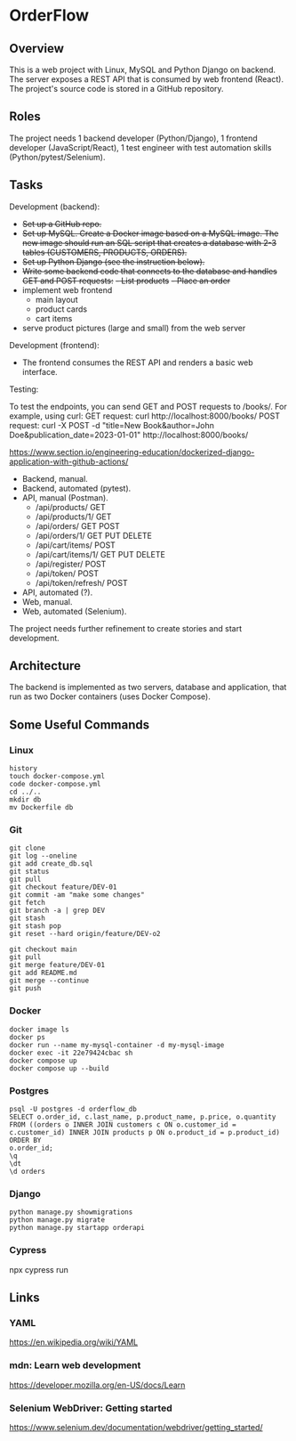 # OrderFlow

## Overview

This is a web project with Linux, MySQL and Python Django on backend. The server exposes a REST API that is consumed by web frontend (React). The project's source code is stored in a GitHub repository.

## Roles

The project needs 1 backend developer (Python/Django), 1 frontend developer (JavaScript/React), 1 test engineer with test automation skills (Python/pytest/Selenium).

## Tasks

Development (backend):
- ~~Set up a GitHub repo.~~
- ~~Set up MySQL. Create a Docker image based on a MySQL image. The new image should run an SQL script that creates a database with 2-3 tables (CUSTOMERS, PRODUCTS, ORDERS).~~
- ~~Set up Python Django (see the instruction below).~~
- ~~Write some backend code that connects to the database and handles GET and POST requests:~~
    ~~- List products~~
    ~~- Place an order~~
- implement web frontend
    - main layout
    - product cards
    - cart items
- serve product pictures (large and small) from the web server

Development (frontend):
- The frontend consumes the REST API and renders a basic web interface.

Testing:

To test the endpoints, you can send GET and POST requests to /books/. For example, using curl:
GET request: curl http://localhost:8000/books/
POST request: curl -X POST -d "title=New Book&author=John Doe&publication_date=2023-01-01" http://localhost:8000/books/

https://www.section.io/engineering-education/dockerized-django-application-with-github-actions/

- Backend, manual.
- Backend, automated (pytest).
- API, manual (Postman).
    - /api/products/ GET
    - /api/products/1/ GET
    - /api/orders/ GET POST
    - /api/orders/1/ GET PUT DELETE
    - /api/cart/items/ POST
    - /api/cart/items/1/  GET PUT DELETE
    - /api/register/ POST
    - /api/token/ POST
    - /api/token/refresh/ POST
- API, automated (?).
- Web, manual.
- Web, automated (Selenium).

The project needs further refinement to create stories and start development.

## Architecture

The backend is implemented as two servers, database and application, that run as two Docker containers (uses Docker Compose).

## Some Useful Commands

### Linux
```
history
touch docker-compose.yml
code docker-compose.yml
cd ../..
mkdir db
mv Dockerfile db
```

### Git
```
git clone
git log --oneline
git add create_db.sql
git status
git pull
git checkout feature/DEV-01 
git commit -am "make some changes"
git fetch
git branch -a | grep DEV
git stash
git stash pop
git reset --hard origin/feature/DEV-o2

git checkout main
git pull
git merge feature/DEV-01 
git add README.md
git merge --continue
git push
```
### Docker
```
docker image ls
docker ps
docker run --name my-mysql-container -d my-mysql-image
docker exec -it 22e79424cbac sh
docker compose up
docker compose up --build
```
### Postgres
```
psql -U postgres -d orderflow_db
SELECT o.order_id, c.last_name, p.product_name, p.price, o.quantity FROM ((orders o INNER JOIN customers c ON o.customer_id = c.customer_id) INNER JOIN products p ON o.product_id = p.product_id) ORDER BY 
o.order_id;
\q
\dt
\d orders
```
### Django
```
python manage.py showmigrations
python manage.py migrate
python manage.py startapp orderapi
```
### Cypress
npx cypress run
## Links
### YAML
https://en.wikipedia.org/wiki/YAML
### mdn: Learn web development
https://developer.mozilla.org/en-US/docs/Learn
### Selenium WebDriver: Getting started
https://www.selenium.dev/documentation/webdriver/getting_started/
